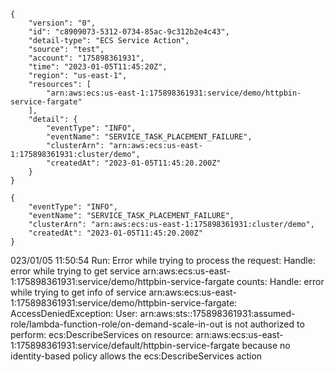 ```
{
    "version": "0",
    "id": "c8909073-5312-0734-85ac-9c312b2e4c43",
    "detail-type": "ECS Service Action",
    "source": "test",
    "account": "175898361931",
    "time": "2023-01-05T11:45:20Z",
    "region": "us-east-1",
    "resources": [
        "arn:aws:ecs:us-east-1:175898361931:service/demo/httpbin-service-fargate"
    ],
    "detail": {
        "eventType": "INFO",
        "eventName": "SERVICE_TASK_PLACEMENT_FAILURE",
        "clusterArn": "arn:aws:ecs:us-east-1:175898361931:cluster/demo",
        "createdAt": "2023-01-05T11:45:20.200Z"
    }
}

{
    "eventType": "INFO",
    "eventName": "SERVICE_TASK_PLACEMENT_FAILURE",
    "clusterArn": "arn:aws:ecs:us-east-1:175898361931:cluster/demo",
    "createdAt": "2023-01-05T11:45:20.200Z"
}
```

023/01/05 11:50:54 Run: Error while trying to process the request: Handle: error while trying to get service arn:aws:ecs:us-east-1:175898361931:service/demo/httpbin-service-fargate counts: Handle: error while trying to get info of service arn:aws:ecs:us-east-1:175898361931:service/demo/httpbin-service-fargate: AccessDeniedException: User: arn:aws:sts::175898361931:assumed-role/lambda-function-role/on-demand-scale-in-out is not authorized to perform: ecs:DescribeServices on resource: arn:aws:ecs:us-east-1:175898361931:service/default/httpbin-service-fargate because no identity-based policy allows the ecs:DescribeServices action
